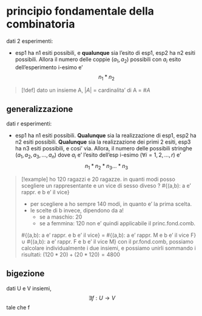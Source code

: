 # principio fondamentale della combinatoria
dati 2 esperimenti:
- esp1 ha n1 esiti possibili, e **qualunque** sia l’esito di esp1, esp2 ha n2 esiti possibili.
Allora il numero delle coppie ($a_{1},a_{2}$) possibili con $a_i$ esito dell’esperimento i-esimo e’ 
$$n_{1}*n_{2}$$
>[!def]
> dato un insieme A, $|A|$ = cardinalita’ di A = $\#A$

## generalizzazione
dati r esperimenti:
- esp1 ha n1 esiti possibili. **Qualunque** sia la realizzazione di esp1, esp2 ha n2 esiti possibili. **Qualunque** sia la realizzazione dei primi 2 esiti, esp3 ha n3 esiti possibili, e cosi’ via.
Allora, il numero delle possibili stringhe ($a_1,a_2, a_3, …, a_n$) dove $a_i$ e’ l’esito dell’esp i-esimo ($\forall i=1,2,\dots,r$) e’ $$n_{1}*n_{2}*n_{3}\dots*n_{3}$$
>[!example]
>ho 120 ragazzi e 20 ragazze. in quanti modi posso scegliere un rappresentante e un vice di sesso diveso ?
>#{(a,b): a e’ rappr. e b e’ il vice}
>- per scegliere a ho sempre 140 modi, in quanto e’ la prima scelta. 
>- le scelte di b invece, dipendono da a! 
>	- se a maschio: 20
>	- se a femmina: 120
>non e’ quindi applicabile il princ.fond.comb.
>
>#{(a,b): a e’ rappr. e b e’ il vice} = #{(a,b): a e’ rappr. M e b e’ il vice F} $\cup$ #{(a,b): a e’ rappr. F e b e’ il vice M}
> con il pr.fond.comb, possiamo calcolare individualmente i due insiemi, e possiamo unirli sommando i risultati: $(120*20)+(20*120)=4800$

## bigezione
dati U e V insiemi, $$\exists f:U \to V$$ tale che f 
